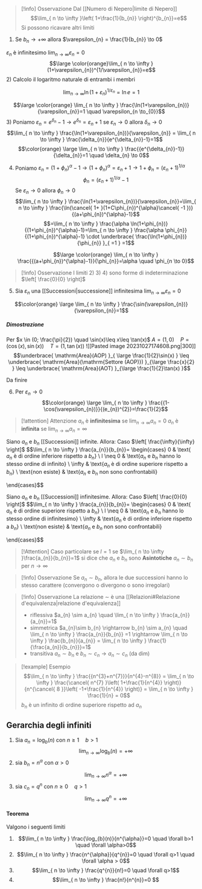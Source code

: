 >[!info] Osservazione
>Dal [[Numero di Nepero|limite di Nepero]] 
>$$\lim_{ n \to \infty }\left( 1+\frac{1}{b_{n}} \right)^{b_{n}}=e$$
>Si possono ricavare altri limiti

1) Se $b_{n} \to + \infty$ allora $\varepsilon_{n} = \frac{1}{b_{n}} \to 0$

$\varepsilon_{n}$ è infinitesimo $\lim_{ n \to \infty } \varepsilon_{n} =0$
$$\large \color{orange}\lim_{ n \to \infty } (1+\varepsilon_{n})^{1/\varepsilon_{n}}=e$$
2) Calcolo il logaritmo naturale di entrambi i membri

$$\lim_{ n \to \infty } \ln(1+\varepsilon_{n})^{1/\varepsilon_{n}}=\ln e=1$$

$$\large \color{orange} \lim_{ n \to \infty } \frac{\ln(1+\varepsilon_{n})}{\varepsilon_{n}}=1 \quad \varepsilon_{n \to_{0}}$$
3) Poniamo $\varepsilon_{n} =e^{\delta_{n}}-1 \rightarrow e^{\delta_{n}} = \varepsilon_{n} +1$
se $\varepsilon_{n} \to 0$ allora $\delta_{n} \to 0$
$$\lim_{ n \to \infty } \frac{\ln(1+\varepsilon_{n})}{\varepsilon_{n}} = \lim_{ n \to \infty } \frac{\delta_{n}}{e^{\delta_{n}}-1}=1$$
$$\color{orange} \large \lim_{ n \to \infty } \frac{{e^{\delta_{n}}-1}}{\delta_{n}}=1 \quad \delta_{n} \to 0$$

4) Poniamo $\varepsilon_{n} =(1+ \phi_{n})^{\alpha}-1 \to (1+\phi_{n})^{\alpha}= \varepsilon_{n}+1 \to 1+ \phi_{n}=(\varepsilon_{n}+1)^{1/\alpha}$
$$\phi_{n}=(\varepsilon_{n}+1)^{1/\alpha}-1$$
Se $\varepsilon_{n} \to 0$ allora $\phi_{n} \to 0$
$$\lim_{ n \to \infty } \frac{\ln(1+\varepsilon_{n})}{\varepsilon_{n}}=\lim_{ n \to \infty } \frac{\ln(\cancel{ 1+ }(1+C\phi_{n})^{\alpha}\cancel{ -1 })}{(a+\phi_{n})^{\alpha}-1}$$
$$=\lim_{ n \to \infty } \frac{\alpha \ln(1+\phi_{n})}{(1+\phi_{n})^{\alpha}-1}=\lim_{ n \to \infty } \frac{\alpha \phi_{n}}{(1+\phi_{n})^{\alpha}-1} \cdot \underbrace{ \frac{\ln(1+\phi_{n})}{\phi_{n}} }_{ =1 } =1$$

	$$\large \color{orange} \lim_{ n \to \infty } \frac{{(a+\phi_{n})^{\alpha}-1}}{\phi_{n}}=\alpha \quad \phi_{n \to 0}$$

>[!info] Osservazione
>I limiti 2) 3) 4) sono forme di indeterminazione $\left[ \frac{0}{0} \right]$

5) Sia $\varepsilon_{n}$ una [[Successioni|successione]] infinitesima $\lim_{ n \to \infty }\varepsilon_{n}=0$

$$\color{orange} \large \lim_{ n \to \infty } \frac{\sin(\varepsilon_{n})}{\varepsilon_{n}}=1$$
##### Dimostrazione
Per $x \in (0; \frac{\pi}{2}) \quad \sin(x)\leq x\leq \tan(x)$
$A = (1,0) \quad P = (\cos(x),\sin(x)) \quad T=(1,\tan(x))$
![[Pasted image 20231027174608.png|300]]
$$\underbrace{ \mathrm{Area}(AOP) }_{ \large \frac{1}{2}\sin(x) } \leq \underbrace{ \mathrm{Area}(\mathrm{Settore (AOP)}) }_{\large \frac{x}{2} } \leq \underbrace{ \mathrm{Area}(AOT) }_{\large \frac{1}{2}\tan(x) }$$

Da finire

6) Per $\varepsilon_{n} \to 0$
$$\color{orange} \large \lim_{ n \to \infty } \frac{{1-\cos(\varepsilon_{n})}}{(e_{n})^{2}}=\frac{1}{2}$$

>[!attention] Attenzione
> $a_{n}$ è **infinitesima** se $\lim_{ n \to \infty }a_{n}=0$
> $a_{n}$ è **infinita** se $\lim_{ n \to \infty } a_{n} = \infty$

Siano $a_{n}$ e $b_{n}$ [[Successioni]] infinite. Allora: 
Caso $\left[ \frac{\infty}{\infty} \right]$
$$\lim_{ n \to \infty } \frac{a_{n}}{b_{n}}= \begin{cases}
0 & \text{ $a_{n}$ è di ordine inferiore rispetto a $b_{n}$} \\
l \neq 0 & \text{$a_{n}$ e $b_{n}$ hanno lo stesso ordine di infinito} \\
\infty & \text{$a_{n}$ è di ordine superiore rispetto a $b_{n}$} \\
\text{non esiste} & \text{$a_{n}$ e $b_{n}$ non sono confrontabili}

\end{cases}$$

Siano $a_{n}$ e $b_{n}$ [[Successioni]] infinitesime. Allora: 
Caso $\left[ \frac{0}{0} \right]$
$$\lim_{ n \to \infty } \frac{a_{n}}{b_{n}}= \begin{cases}
0 & \text{ $a_{n}$ è di ordine superiore rispetto a $b_{n}$} \\
l \neq 0 & \text{$a_{n}$ e $b_{n}$ hanno lo stesso ordine di infinitesimo} \\
\infty & \text{$a_{n}$ è di ordine inferiore rispetto a $b_{n}$} \\
\text{non esiste} & \text{$a_{n}$ e $b_{n}$ non sono confrontabili}

\end{cases}$$

>[!Attention] Caso particolare
> se $l=1$
>  se $\lim_{ n \to \infty }\frac{a_{n}}{b_{n}}=1$ si dice che $a_{n}$ e $b_{n}$ sono **Asintotiche**
>  $a_{n} \sim b_{n}$ per $n \to \infty$

>[!info] Osservazione
>Se $a_{n} \sim b_{n}$, allora le due successioni hanno lo stesso carattere (convergono o divergono o sono irregolari)

>[!info] Osservazione
>La relazione $\sim$ è una [[Relazioni#Relazione d'equivalenza|relazione d'equivalenza]]
> - riflessiva $a_{n} \sim a_{n} \quad \lim_{ n \to \infty } \frac{a_{n}}{a_{n}}=1$
> - simmetrica $a_{n}\sim b_{n} \rightarrow b_{n} \sim a_{n} \quad \lim_{ n \to \infty } \frac{a_{n}}{b_{n}} =1 \rightarrow \lim_{ n \to \infty } \frac{b_{n}}{a_{n}} = \lim_{ n \to \infty } \frac{1}{\frac{a_{n}}{b_{n}}}=1$
> - transitiva $a_{n} \sim b_{n}$ e $b_{n} \sim c_{n} \rightarrow a_{n}\sim c_{n}$ (da dim)

>[!example] Esempio
> $$\lim_{ n \to \infty } \frac{{n^{3}+n^{7}}}{n^{4}-n^{8}} = \lim_{ n \to \infty } \frac{\cancel{ n^{7} }\left( 1+\frac{1}{n^{4}} \right)}{n^{\cancel{ 8 }}\left( -1+\frac{1}{n^{4}} \right)} = \lim_{ n \to \infty } \frac{1}{n} = 0$$
> $b_{n}$ è un infinito di ordine superiore rispetto ad $a_{n}$

## Gerarchia degli infiniti
1) Sia $a_{n} = \log_{b}(n)$ con $n \geq 1 \quad b>1$
$$\lim_{ n \to \infty } \log_{b}(n)= + \infty$$
2) sia $b_{n} = n^{\alpha}$ con $\alpha>0$
$$\lim_{ n \to \infty } n^{\alpha}= + \infty$$
3) sia $c_{n} = q^{n}$ con $n \geq 0 \quad q>1$
$$\lim_{ n \to \infty } q^{n}= + \infty$$

#### Teorema
Valgono i seguenti limiti
1) $$\lim_{ n \to \infty } \frac{\log_{b}(n)}{n^{\alpha}}=0 \quad \forall b>1 \quad \forall \alpha>0$$
2)  $$\lim_{ n \to \infty } \frac{n^{\alpha}}{q^{n}}=0 \quad \forall q>1 \quad \forall \alpha > 0$$
3) $$\lim_{ n \to \infty } \frac{q^{n}}{n!}=0 \quad \forall q>1$$
4) $$\lim_{ n \to \infty } \frac{n!}{n^{n}}=0 $$
